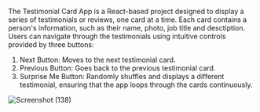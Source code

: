 The Testimonial Card App is a React-based project designed to display a series of testimonials or reviews, one card at a time. Each card contains a person's information, such as their name, photo, job title and desctiption. Users can navigate through the testimonials using intuitive controls provided by three buttons:

1. Next Button: Moves to the next testimonial card.
2. Previous Button: Goes back to the previous testimonial card.
3. Surprise Me Button: Randomly shuffles and displays a different testimonial, ensuring that the app loops through the cards continuously.

![Screenshot (138)](https://github.com/user-attachments/assets/48dd63c8-ac13-4998-95c0-cadd8c44ec2f)
